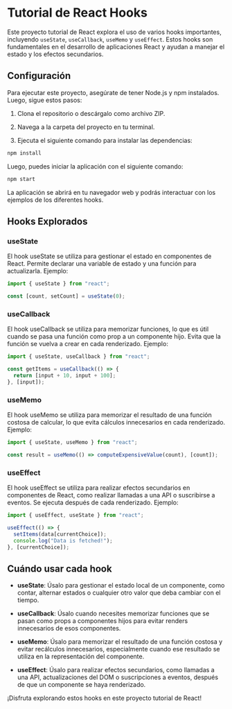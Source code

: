 # Tutorial de React Hooks

Este proyecto tutorial de React explora el uso de varios hooks importantes, incluyendo `useState`, `useCallback`, `useMemo` y `useEffect`. Estos hooks son fundamentales en el desarrollo de aplicaciones React y ayudan a manejar el estado y los efectos secundarios.

## Configuración

Para ejecutar este proyecto, asegúrate de tener Node.js y npm instalados. Luego, sigue estos pasos:

1. Clona el repositorio o descárgalo como archivo ZIP.

2. Navega a la carpeta del proyecto en tu terminal.

3. Ejecuta el siguiente comando para instalar las dependencias:

```bash
npm install
```

Luego, puedes iniciar la aplicación con el siguiente comando:

```bash
npm start
```

La aplicación se abrirá en tu navegador web y podrás interactuar con los ejemplos de los diferentes hooks.

## Hooks Explorados

### useState

El hook useState se utiliza para gestionar el estado en componentes de React. Permite declarar una variable de estado y una función para actualizarla. Ejemplo:

```javascript
import { useState } from "react";

const [count, setCount] = useState(0);
```

### useCallback

El hook useCallback se utiliza para memorizar funciones, lo que es útil cuando se pasa una función como prop a un componente hijo. Evita que la función se vuelva a crear en cada renderizado. Ejemplo:

```javascript
import { useState, useCallback } from "react";

const getItems = useCallback(() => {
  return [input + 10, input + 100];
}, [input]);
```

### useMemo

El hook useMemo se utiliza para memorizar el resultado de una función costosa de calcular, lo que evita cálculos innecesarios en cada renderizado. Ejemplo:

```javascript
import { useState, useMemo } from "react";

const result = useMemo(() => computeExpensiveValue(count), [count]);
```

### useEffect

El hook useEffect se utiliza para realizar efectos secundarios en componentes de React, como realizar llamadas a una API o suscribirse a eventos. Se ejecuta después de cada renderizado. Ejemplo:

```javascript
import { useEffect, useState } from "react";

useEffect(() => {
  setItems(data[currentChoice]);
  console.log("Data is fetched!");
}, [currentChoice]);
```

## Cuándo usar cada hook

- **useState**: Úsalo para gestionar el estado local de un componente, como contar, alternar estados o cualquier otro valor que deba cambiar con el tiempo.

- **useCallback**: Úsalo cuando necesites memorizar funciones que se pasan como props a componentes hijos para evitar renders innecesarios de esos componentes.

- **useMemo**: Úsalo para memorizar el resultado de una función costosa y evitar recálculos innecesarios, especialmente cuando ese resultado se utiliza en la representación del componente.

- **useEffect**: Úsalo para realizar efectos secundarios, como llamadas a una API, actualizaciones del DOM o suscripciones a eventos, después de que un componente se haya renderizado.

¡Disfruta explorando estos hooks en este proyecto tutorial de React!
